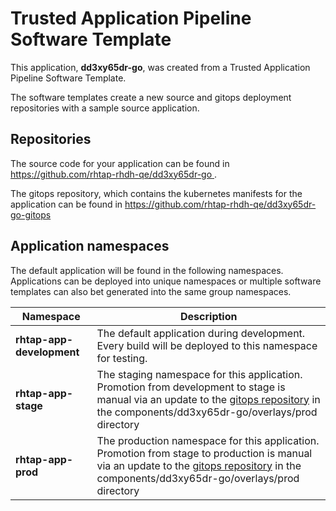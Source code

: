# Trusted Application Pipeline Software Template

This application, **dd3xy65dr-go**, was created from a Trusted Application Pipeline Software Template.

The software templates create a new source and gitops deployment repositories with a sample source application. 

## Repositories

The source code for your application can be found in [https://github.com/rhtap-rhdh-qe/dd3xy65dr-go ](https://github.com/rhtap-rhdh-qe/dd3xy65dr-go ).
 
The gitops repository, which contains the kubernetes manifests for the application can be found in 
[https://github.com/rhtap-rhdh-qe/dd3xy65dr-go-gitops ](https://github.com/rhtap-rhdh-qe/dd3xy65dr-go-gitops ) 

## Application namespaces 

The default application will be found in the following namespaces. Applications can be deployed into unique namespaces or multiple software templates can also bet generated into the same group namespaces.  

|  Namespace   |  Description   |  
| -------- | -------- |   
| **rhtap-app-development** | The default application during development. Every build will be deployed to this namespace for testing. | 
| **rhtap-app-stage** | The staging namespace for this application. Promotion from development to stage is manual via an update to the [gitops repository](https://github.com/rhtap-rhdh-qe/dd3xy65dr-go-gitops ) in the components/dd3xy65dr-go/overlays/prod directory |  
| **rhtap-app-prod** | The production namespace for this application. Promotion from stage to production is manual via an update to the [gitops repository](https://github.com/rhtap-rhdh-qe/dd3xy65dr-go-gitops ) in the components/dd3xy65dr-go/overlays/prod directory | 